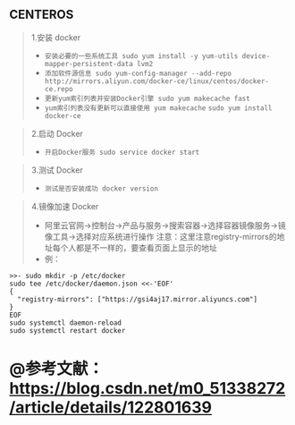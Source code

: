 ## CENTEROS
> 1.安装 docker
>- `安装必要的一些系统工具 sudo yum install -y yum-utils device-mapper-persistent-data lvm2`
>- `添加软件源信息 sudo yum-config-manager --add-repo http://mirrors.aliyun.com/docker-ce/linux/centos/docker-ce.repo`
>- `更新yum索引列表并安装Docker引擎 sudo yum makecache fast`
>- `yum索引列表没有更新可以直接使用 yum makecache` `sudo yum install docker-ce`

> 2.启动 Docker
>- `开启Docker服务 sudo service docker start`

> 3.测试 Docker
>- `测试是否安装成功 docker version`

> 4.镜像加速 Docker
>- 阿里云官网->控制台->产品与服务->搜索容器->选择容器镜像服务->镜像工具->选择对应系统进行操作 注意：这里注意registry-mirrors的地址每个人都是不一样的，要查看页面上显示的地址
>- 例：
```
>>- sudo mkdir -p /etc/docker
sudo tee /etc/docker/daemon.json <<-'EOF'
{
  "registry-mirrors": ["https://gsi4aj17.mirror.aliyuncs.com"]
}
EOF
sudo systemctl daemon-reload
sudo systemctl restart docker
```
# @参考文献：https://blog.csdn.net/m0_51338272/article/details/122801639
